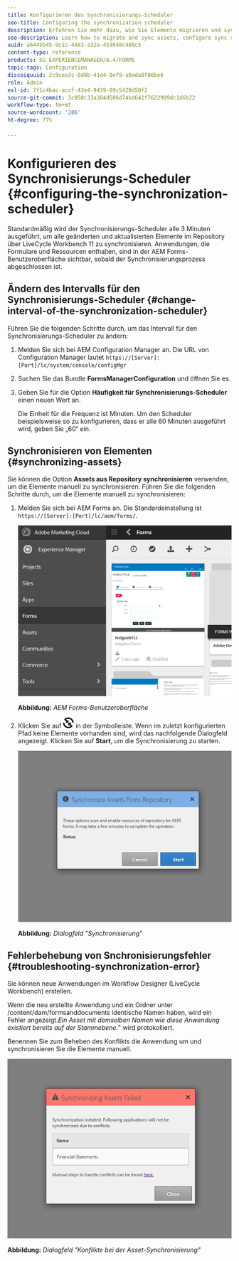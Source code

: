 ```yaml
---
title: Konfigurieren des Synchronisierungs-Scheduler
seo-title: Configuring the synchronization scheduler
description: Erfahren Sie mehr dazu, wie Sie Elemente migrieren und synchronisieren, Synchronisierungs-Scheduler konfigurieren und Ordner zum Anordnen von Elementen verwenden können.
seo-description: Learn how to migrate and sync assets, configure sync scheduler, and use folders to arrange assets.
uuid: a6445b45-9c1c-4483-a32e-453648c488c5
content-type: reference
products: SG_EXPERIENCEMANAGER/6.4/FORMS
topic-tags: Configuration
discoiquuid: 2c8cea3c-8d8b-41d4-8ef9-a0ada8f86be6
role: Admin
exl-id: 7f1c4bac-accf-43e4-9439-89c5420d50f2
source-git-commit: 3c050c33a384d586d74bd641f7622989dc1d6b22
workflow-type: tm+mt
source-wordcount: '286'
ht-degree: 77%

---
```


# Konfigurieren des Synchronisierungs-Scheduler {#configuring-the-synchronization-scheduler}

Standardmäßig wird der Synchronisierungs-Scheduler alle 3 Minuten ausgeführt, um alle geänderten und aktualisierten Elemente im Repository über LiveCycle Workbench 11 zu synchronisieren. Anwendungen, die Formulare und Ressourcen enthalten, sind in der AEM Forms-Benutzeroberfläche sichtbar, sobald der Synchronisierungsprozess abgeschlossen ist.

## Ändern des Intervalls für den Synchronisierungs-Scheduler {#change-interval-of-the-synchronization-scheduler}

Führen Sie die folgenden Schritte durch, um das Intervall für den Synchronisierungs-Scheduler zu ändern:

1. Melden Sie sich bei AEM Configuration Manager an. Die URL von Configuration Manager lautet `https://[Server]:[Port]/lc/system/console/configMgr`

1. Suchen Sie das Bundle **FormsManagerConfiguration** und öffnen Sie es.

1. Geben Sie für die Option **Häufigkeit für Synchronisierungs-Scheduler** einen neuen Wert an.

   Die Einheit für die Frequenz ist Minuten. Um den Scheduler beispielsweise so zu konfigurieren, dass er alle 60 Minuten ausgeführt wird, geben Sie „60“ ein.

## Synchronisieren von Elementen {#synchronizing-assets}

Sie können die Option **Assets aus Repository synchronisieren** verwenden, um die Elemente manuell zu synchronisieren. Führen Sie die folgenden Schritte durch, um die Elemente manuell zu synchronisieren:

1. Melden Sie sich bei AEM Forms an. Die Standardeinstellung ist `https://[Server]:[Port]/lc/aem/forms/`.

   ![AEM Forms-Benutzeroberfläche](assets/aem_forms_ui.png)

   **Abbildung:** *AEM Forms-Benutzeroberfläche*

1. Klicken Sie auf ![aem6forms_sync](assets/aem6forms_sync.png) in der Symbolleiste. Wenn im zuletzt konfigurierten Pfad keine Elemente vorhanden sind, wird das nachfolgende Dialogfeld angezeigt. Klicken Sie auf **Start**, um die Synchronisierung zu starten.

   ![Das Dialogfeld „Synchronisierung“](assets/migrate-and-syncronize.png)

   **Abbildung:** *Dialogfeld &quot;Synchronisierung&quot;*

## Fehlerbehebung von Snchronisierungsfehler {#troubleshooting-synchronization-error}

Sie können neue Anwendungen im Workflow Designer (LiveCycle Workbench) erstellen. 

Wenn die neu erstellte Anwendung und ein Ordner unter /content/dam/formsanddocuments identische Namen haben, wird ein Fehler angezeigt.*Ein Asset mit demselben Namen wie diese Anwendung existiert bereits auf der Stammebene.*&quot; wird protokolliert.

Benennen Sie zum Beheben des Konflikts die Anwendung um und synchronisieren Sie die Elemente manuell.

![Das Dialogfeld „Konflikte bei der Synchronisierung von Elementen“](assets/sync-conflict.png)

**Abbildung:** *Dialogfeld &quot;Konflikte bei der Asset-Synchronisierung&quot;*
